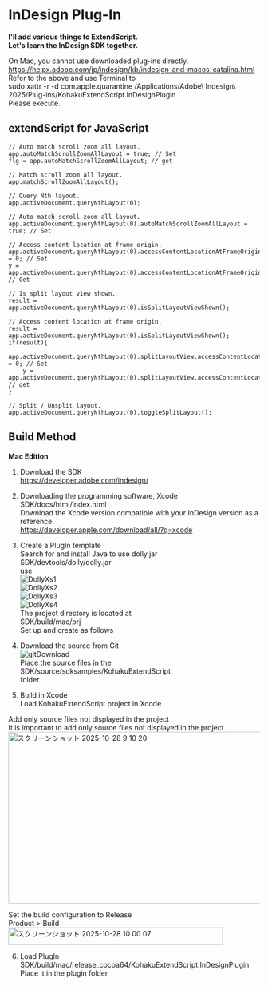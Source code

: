 # InDesign Plug-In

**I'll add various things to ExtendScript.**
<br>**Let's learn the InDesign SDK together.**

On Mac, you cannot use downloaded plug-ins directly.<br>
https://helpx.adobe.com/jp/indesign/kb/indesign-and-macos-catalina.html<br>
Refer to the above and use Terminal to<br>
sudo xattr -r -d com.apple.quarantine /Applications/Adobe\ Indesign\ 2025/Plug-ins/KohakuExtendScript.InDesignPlugin<br>
Please execute.

## extendScript for JavaScript
```
// Auto match scroll zoom all layout. 
app.autoMatchScrollZoomAllLayout = true; // Set
flg = app.autoMatchScrollZoomAllLayout; // get

// Match scroll zoom all layout.
app.matchScrollZoomAllLayout();

// Query Nth layout. 
app.activeDocument.queryNthLayout(0);

// Auto match scroll zoom all layout.
app.activeDocument.queryNthLayout(0).autoMatchScrollZoomAllLayout = true; // Set

// Access content location at frame origin.
app.activeDocument.queryNthLayout(0).accessContentLocationAtFrameOriginX = 0; // Set
y = app.activeDocument.queryNthLayout(0).accessContentLocationAtFrameOriginY;  // Get

// Is split layout view shown.
result = app.activeDocument.queryNthLayout(0).isSplitLayoutViewShown();

// Access content location at frame origin.
result = app.activeDocument.queryNthLayout(0).isSplitLayoutViewShown();
if(result){
    app.activeDocument.queryNthLayout(0).splitLayoutView.accessContentLocationAtFrameOriginX = 0; // Set
    y = app.activeDocument.queryNthLayout(0).splitLayoutView.accessContentLocationAtFrameOriginY; // get
}

// Split / Unsplit layout.
app.activeDocument.queryNthLayout(0).toggleSplitLayout();
```

## Build Method
**Mac Edition**

1. Download the SDK<br>
https://developer.adobe.com/indesign/

2. Downloading the programming software, Xcode<br>
SDK/docs/html/index.html<br>
Download the Xcode version compatible with your InDesign version as a reference.<br>
https://developer.apple.com/download/all/?q=xcode

3. Create a PlugIn template<br>
Search for and install Java to use dolly.jar<br>
SDK/devtools/dolly/dolly.jar<br>
use<br>
![DollyXs1](https://github.com/user-attachments/assets/1f2e1f85-45e5-4b55-b471-66a96a79d35e)<br>
![DollyXs2](https://github.com/user-attachments/assets/5feaf568-000f-4ce8-bc11-bed5820689ae)<br>
![DollyXs3](https://github.com/user-attachments/assets/92de3c44-2a62-4181-91a9-15d06b6388e3)<br>
![DollyXs4](https://github.com/user-attachments/assets/46114f15-ab2c-4f05-bd17-4a54686b5040)<br>
The project directory is located at<br>
SDK/build/mac/prj<br>
Set up and create as follows

4. Download the source from Git<br>
![gitDownload](https://github.com/user-attachments/assets/d096440d-13a1-4106-98a9-7f2469086d09)<br>
Place the source files in the<br>
SDK/source/sdksamples/KohakuExtendScript<br>
folder

5. Build in Xcode<br>
Load KohakuExtendScript project in Xcode<br>

Add only source files not displayed in the project<br>
It is important to add only source files not displayed in the project<br>
<img width="521" height="344" alt="スクリーンショット 2025-10-28 9 10 20" src="https://github.com/user-attachments/assets/e44454d3-ece5-48f8-bea5-7ff16cf2cc4d" />

Set the build configuration to Release<br>
Product > Build
<img width="430" height="35" alt="スクリーンショット 2025-10-28 10 00 07" src="https://github.com/user-attachments/assets/bedc1cf0-43b7-4239-a318-5436d148a272" />

6. Load PlugIn
SDK/build/mac/release_cocoa64/KohakuExtendScript.InDesignPlugin<br>
Place it in the plugin folder

